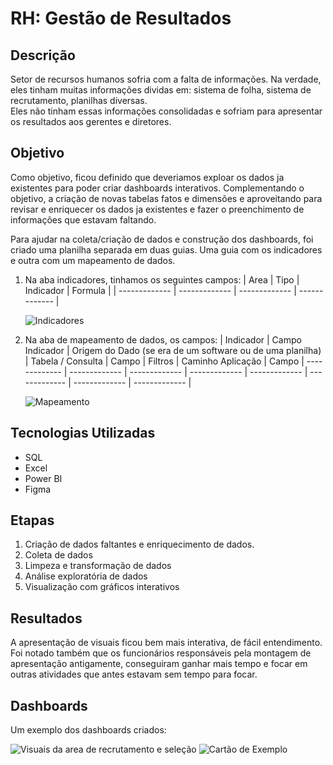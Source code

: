# RH: Gestão de Resultados

## Descrição
Setor de recursos humanos sofria com a falta de informações. Na verdade, eles tinham muitas informações dividas em: sistema de folha, sistema de recrutamento, planilhas diversas.\
Eles não tinham essas informações consolidadas e sofriam para apresentar os resultados aos gerentes e diretores.

## Objetivo
Como objetivo, ficou definido que deveriamos exploar os dados ja existentes para poder criar dashboards interativos. Complementando o objetivo, a criação de novas tabelas fatos e dimensões e aproveitando para revisar e enriquecer os dados ja existentes e fazer o preenchimento de informações que estavam faltando. 

Para ajudar na coleta/criação de dados e construção dos dashboards, foi criado uma planilha separada em duas guias. Uma guia com os indicadores e outra com um mapeamento de dados.

1. Na aba indicadores, tinhamos os seguintes campos: 
    | Area  | Tipo | Indicador | Formula |
    | ------------- | ------------- | ------------- | ------------- |

   ![Indicadores](https://github.com/user-attachments/assets/af207d90-52d3-45a2-b889-25eec2446163)

3. Na aba de mapeamento de dados, os campos: 
    | Indicador  | Campo Indicador | Origem do Dado (se era de um software ou de uma planilha) | Tabela / Consulta | Campo | Filtros | Caminho Aplicação | Campo
    | ------------- | ------------- | ------------- | ------------- | ------------- | ------------- | ------------- | ------------- |

   ![Mapeamento](https://github.com/user-attachments/assets/bd384a3e-fc59-45fe-b9f8-593137418282)

## Tecnologias Utilizadas
- SQL
- Excel
- Power BI
- Figma

## Etapas
1. Criação de dados faltantes e enriquecimento de dados.
2. Coleta de dados
3. Limpeza e transformação de dados
4. Análise exploratória de dados
5. Visualização com gráficos interativos

## Resultados
A apresentação de visuais ficou bem mais interativa, de fácil entendimento. Foi notado também que os funcionários responsáveis pela montagem de apresentação antigamente, conseguiram ganhar mais tempo e focar em outras atividades que antes estavam sem tempo para focar.


## Dashboards

Um exemplo dos dashboards criados:

![Visuais da area de recrutamento e seleção](https://github.com/user-attachments/assets/3d94a181-c411-426f-9f4a-89b3fdcba037)
![Cartão de Exemplo](https://github.com/user-attachments/assets/7cbbe4f9-79fa-44e3-a85b-99817634c013)
